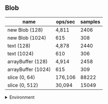## Blob

|name|ops/sec|samples|
|-|-|-|
|new Blob (128)|4,811|2406|
|new Blob (1024)|615|308|
|text (128)|4,878|2440|
|text (1024)|610|306|
|arrayBuffer (128)|4,914|2458|
|arrayBuffer (1024)|615|309|
|slice (0, 64)|176,106|88222|
|slice (0, 512)|30,094|15049|


<details>
<summary>Environment</summary>

* __Machine:__ linux x64 | 4 vCPUs | 7.6GB Mem
* __Run:__ Tue Oct 29 2024 17:04:17 GMT+0000 (Coordinated Universal Time)
* __Node:__ `v21.7.2`
</details>

<!--
{"environment":{"platform":"linux","arch":"x64","cpus":4,"totalMemory":7.597877502441406},"benchmarks":[{"name":"new Blob (128)","opsSec":4811.961658289507,"samples":2406},{"name":"new Blob (1024)","opsSec":615.2232928971831,"samples":308},{"name":"text (128)","opsSec":4878.883867495401,"samples":2440},{"name":"text (1024)","opsSec":610.2941959869183,"samples":306},{"name":"arrayBuffer (128)","opsSec":4914.694716059751,"samples":2458},{"name":"arrayBuffer (1024)","opsSec":615.1766810721136,"samples":309},{"name":"slice (0, 64)","opsSec":176106.07814752232,"samples":88222},{"name":"slice (0, 512)","opsSec":30094.822528447803,"samples":15049}]}-->
